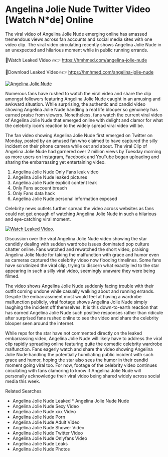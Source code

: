﻿# Angelina Jolie Nude Twitter Video [Watch N*de] Online

The viral video of ﻿Angelina Jolie Nude emerging online has amassed tremendous views across fan accounts and social media sites with one video clip. The viral video circulating recently shows ﻿Angelina Jolie Nude in an unexpected and hilarious moment while in public running errands. 

🔴Watch Leaked Video 🔥👉  https://hmhmed.com/angelina-jolie-nude 

🔴Download Leaked Video🔥👉  https://hmhmed.com/angelina-jolie-nude 

[![Angelina Jolie Nude](https://i.imgur.com/dJHk4Zq.gif)](https://hmhmed.com/angelina-jolie-nude)

Numerous fans have rushed to watch the viral video and share the clip amongst followers featuring ﻿Angelina Jolie Nude caught in an amusing and awkward situation. While surprising, the authentic and candid video showing ﻿Angelina Jolie Nude handling a real life blooper so genuinely has earned praise from viewers. Nonetheless, fans watch the current viral video of ﻿Angelina Jolie Nude that emerged online with delight and clamor for what the celebrity icon’s reaction to the widely spread viral video will be.

The fan video showing ﻿Angelina Jolie Nude first emerged on Twitter on Monday, posted by an amused fan who claimed to have captured the silly incident on their phone camera while out and about. The viral Clip of ﻿Angelina Jolie Nude had garnered over 2 million views by Tuesday morning as more users on Instagram, Facebook and YouTube began uploading and sharing the embarrassing yet entertaining video. 

1. ﻿Angelina Jolie Nude Only Fans leak video
2. ﻿Angelina Jolie Nude leaked pictures
3. ﻿Angelina Jolie Nude explicit content leak
4. Only Fans account breach
5. Only Fans data hack
6. ﻿Angelina Jolie Nude personal information exposed

Celebrity news outlets further spread the video across websites as fans could not get enough of watching ﻿Angelina Jolie Nude in such a hilarious and eye-catching viral moment. 

[![Watch Leaked Video.](https://miro.medium.com/v2/resize:fit:828/format:webp/1*cilzJN44JGOrTw9NJCrNHA.gif "Watch Leaked Video")](https://hmhmed.com/angelina-jolie-nude)

Discussion over the viral ﻿Angelina Jolie Nude video showing the star candidly dealing with sudden wardrobe issues dominated pop culture chatter online. Fans watched and rewatched the short video, praising ﻿Angelina Jolie Nude for taking the malfunction with grace and humor even as cameras captured the celebrity video now flooding timelines. Some fans have scrutinized the viral clip, trying to discern what exactly led to the star appearing in such a silly viral video, seemingly unaware they were being filmed.

The video shows ﻿Angelina Jolie Nude suddenly facing trouble with their outfit coming undone while casually walking about and running errands. Despite the embarrassment most would feel at having a wardrobe malfunction publicly, viral footage shows ﻿Angelina Jolie Nude simply laughing the incident off themselves. It is this down-to-earth reaction that has earned ﻿Angelina Jolie Nude such positive responses rather than ridicule after surprised fans rushed online to see the video and share the celebrity blooper seen around the internet.  

While reps for the star have not commented directly on the leaked embarrassing video, ﻿Angelina Jolie Nude will likely have to address the viral clip rapidly spreading online featuring quite the comedic celebrity wardrobe malfunction. Fans eagerly watch and share the video showing ﻿Angelina Jolie Nude handling the potentially humiliating public incident with such grace and humor, hoping the star also sees the humor in their candid moment going viral too. For now, footage of the celebrity video continues circulating with fans clamoring to know if ﻿Angelina Jolie Nude will personally acknowledge their viral video being shared widely across social media this week.

Related Searches
* ﻿Angelina Jolie Nude Leaked
﻿* Angelina Jolie Nude Nude
* ﻿Angelina Jolie Nude Sexy Video
* ﻿Angelina Jolie Nude xxx Video
* ﻿Angelina Jolie Nude Porn
* ﻿Angelina Jolie Nude Adult Video
* ﻿Angelina Jolie Nude Shower Video
* ﻿Angelina Jolie Nude Twitter Video
* ﻿Angelina Jolie Nude Onlyfans Video
* ﻿Angelina Jolie Nude Leaks
* ﻿Angelina Jolie Nude Photos